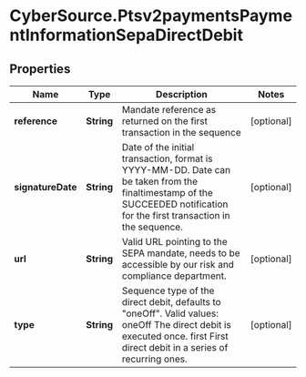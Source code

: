 # CyberSource.Ptsv2paymentsPaymentInformationSepaDirectDebit

## Properties
Name | Type | Description | Notes
------------ | ------------- | ------------- | -------------
**reference** | **String** | Mandate reference as returned on the first transaction in the sequence  | [optional] 
**signatureDate** | **String** | Date of the initial transaction, format is YYYY-MM-DD. Date can be taken from the finaltimestamp of the SUCCEEDED notification for the first transaction in the sequence.  | [optional] 
**url** | **String** | Valid URL pointing to the SEPA mandate, needs to be accessible by our risk and compliance department.  | [optional] 
**type** | **String** | Sequence type of the direct debit, defaults to \"oneOff\". Valid values: oneOff The direct debit is executed once. first First direct debit in a series of recurring ones.  | [optional] 


